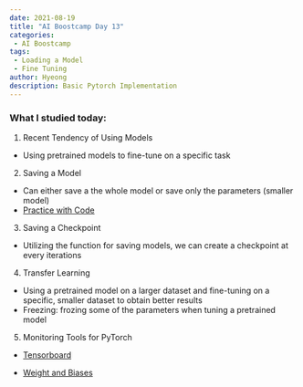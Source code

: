 ```yaml
---
date: 2021-08-19
title: "AI Boostcamp Day 13"
categories: 
 - AI Boostcamp
tags:
 - Loading a Model
 - Fine Tuning
author: Hyeong
description: Basic Pytorch Implementation
---
```


### What I studied today:
1. Recent Tendency of Using Models
- Using pretrained models to fine-tune on a specific task

2. Saving a Model
- Can either save a the whole model or save only the parameters (smaller model)
- [Practice with Code](https://github.com/hyeong01/hyeong01.github.io/blob/master/example_code_stoarge/Saving_a_Model.ipynb
)

3. Saving a Checkpoint
- Utilizing the function for saving models, we can create a checkpoint at every iterations

4. Transfer Learning
- Using a pretrained model on a larger dataset and fine-tuning on a specific, smaller dataset to obtain better results
- Freezing: frozing some of the parameters when tuning a pretrained model

5. Monitoring Tools for PyTorch
- [Tensorboard](https://hyeong01.github.io/deep%20learning%20visualization/Basic-Tensorboard-with-Code/)

- [Weight and Biases](https://hyeong01.github.io/deep%20learning%20visualization/Basic-Tensorboard-with-Code-copy/)

